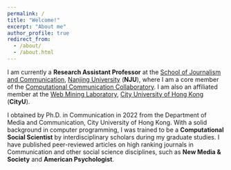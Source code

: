 ```yaml
---
permalink: /
title: "Welcome!"
excerpt: "About me"
author_profile: true
redirect_from: 
  - /about/
  - /about.html
---
```


I am currently a **Research Assistant Professor** at the [School of Journalism and Communication](https://jc.nju.edu.cn/en9/main.htm), [Nanjing University](https://www.nju.edu.cn/EN/main.htm) (**NJU**), where I am a core member of the [Computational Communication Collaboratory](https://computational-communication.com/). I am also an affiliated member at the [Web Mining Laboratory](http://weblab.com.cityu.edu.hk/blog/), [City University of Hong Kong](https://www.cityu.edu.hk/) (**CityU**). 

I obtained by Ph.D. in Communication in 2022 from the Department of Media and Communication, City University of Hong Kong. With a solid background in computer programming, I was trained to be a **Computational Social Scientist** by interdisciplinary scholars during my graduate studies. I have published peer-reviewed articles on high ranking journals in Communication and other social science disciplines, such as **New Media & Society** and **American Psychologist**. 

<!-- ![amp](https://user-images.githubusercontent.com/13479560/192248602-d9331847-e450-4c34-a465-204e682620a4.png) -->
<!-- ![nms](https://user-images.githubusercontent.com/13479560/190389298-a3b1924d-b6aa-4c48-b75a-151f8b40d45e.png) -->

<script type='text/javascript' id='clustrmaps' src='//cdn.clustrmaps.com/map_v2.js?cl=ffffff&w=a&t=tt&d=1h3_yqLtidGBKa77va7G0NQLX5vIy9hsyF0ATc-N8GQ'></script>

<!-- <a class="twitter-timeline" href="https://twitter.com/jssyczc?ref_src=twsrc%5Etfw">Recent Tweets by Zhicong Chen</a> <script async src="https://platform.twitter.com/widgets.js" charset="utf-8"></script> -->
